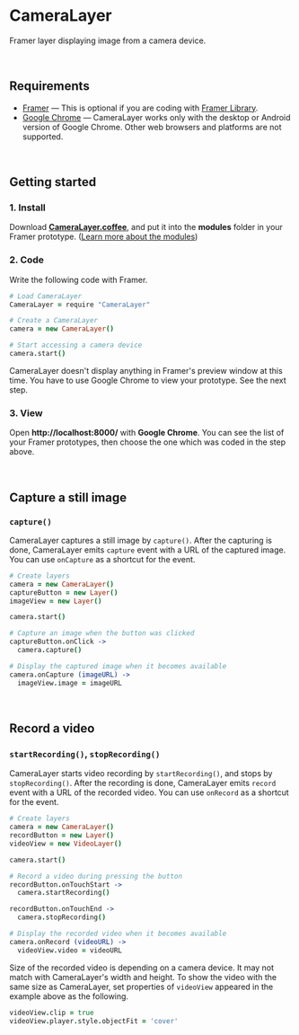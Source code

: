 CameraLayer
===========

Framer layer displaying image from a camera device.

<br>

Requirements
------------

- [Framer](https://framer.com/) — This is optional if you are coding with [Framer Library](https://github.com/koenbok/Framer).
- [Google Chrome](https://www.google.com/chrome) — CameraLayer works only with the desktop or Android version of Google Chrome. Other web browsers and platforms are not supported.

<br>

Getting started
---------------

### 1. Install

Download **[CameraLayer.coffee](https://raw.githubusercontent.com/ktcy/CameraLayer/master/src/CameraLayer.coffee)**, and put it into the **modules** folder in your Framer prototype. ([Learn more about the modules](https://framer.com/docs/#modules.modules))

### 2. Code

Write the following code with Framer.

```coffee
# Load CameraLayer
CameraLayer = require "CameraLayer"

# Create a CameraLayer
camera = new CameraLayer()

# Start accessing a camera device
camera.start()
```

CameraLayer doesn't display anything in Framer's preview window at this time. You have to use Google Chrome to view your prototype. See the next step.

### 3. View

Open **http://localhost:8000/** with **Google Chrome**. You can see the list of your Framer prototypes, then choose the one which was coded in the step above.

<br>

Capture a still image
---------------------

### `capture()`

CameraLayer captures a still image by `capture()`. After the capturing is done, CameraLayer emits `capture` event with a URL of the captured image. You can use `onCapture` as a shortcut for the event.

```coffee
# Create layers
camera = new CameraLayer()
captureButton = new Layer()
imageView = new Layer()

camera.start()

# Capture an image when the button was clicked
captureButton.onClick ->
  camera.capture()

# Display the captured image when it becomes available
camera.onCapture (imageURL) ->
  imageView.image = imageURL
```

<br>

Record a video
--------------

### `startRecording()`, `stopRecording()`

CameraLayer starts video recording by `startRecording()`, and stops by `stopRecording()`. After the recording is done, CameraLayer emits `record` event with a URL of the recorded video. You can use `onRecord` as a shortcut for the event.

```coffee
# Create layers
camera = new CameraLayer()
recordButton = new Layer()
videoView = new VideoLayer()

camera.start()

# Record a video during pressing the button
recordButton.onTouchStart ->
  camera.startRecording()

recordButton.onTouchEnd ->
  camera.stopRecording()

# Display the recorded video when it becomes available
camera.onRecord (videoURL) ->
  videoView.video = videoURL
```

Size of the recorded video is depending on a camera device. It may not match with CameraLayer's width and height. To show the video with the same size as CameraLayer, set properties of `videoView` appeared in the example above as the following.

```coffee
videoView.clip = true
videoView.player.style.objectFit = 'cover'
```
